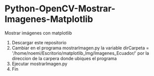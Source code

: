 # Python-OpenCV-Mostrar-Imagenes-Matplotlib
Mostrar imágenes con matplotlib
1. Descargar este repositorio
2. Cambiar en el programa mostrarImagen.py la variable  dirCarpeta = '/home/noemi/Escritorio/matplotlib_Img/Imagenes_Ecuador/' por la direccion de la carpera donde ubiques el programa 
3. Ejecutar mostrarImagen.py
4. Fin
